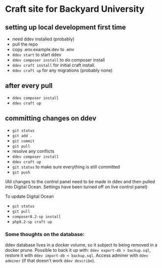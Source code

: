 # Craft site for Backyard University

## setting up local development first time

- need ddev installed (probably)
- pull the repo
- copy .env.example.dev to .env
- `ddev start` to start ddev
- `ddev composer install` to do composer install
- `ddev craft install` for initial craft install.
- `ddev craft up` for any migrations (probably none)

## after every pull

- `ddev composer install`
- `ddev craft up`

## committing changes on ddev

- `git status`
- `git add .`
- `git commit`
- `git pull`
- resolve any conflicts
- `ddev composer install`
- `ddev craft up`
- `git status` to make sure everything is still committed
- `git push`

(All changes to the control panel need to be made in ddev and then pulled into Digital Ocean. Settings have been turned off on live control panel)

To update Digital Ocean

- `git status`
- `git pull`
- `composer8.2-sp install`
- `php8.2-sp craft up`

### Some thoughts on the database:

ddev database lives in a docker volume, so it subject to being removed in a docker prune. Possible to back it up with: `ddev export-db > backup.sql`, restore it with `ddev import-db < backup.sql`. Access adminer with `ddev adminer` (if that doesn't work `ddev describe`).
